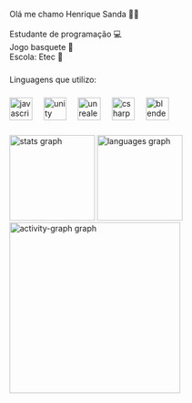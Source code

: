 <p align="left">Olá me chamo Henrique Sanda 🙋🏻<br><br>Estudante de programação 💻<br>Jogo basquete 🏀<br>Escola: Etec 🏫</p>

###

<p align="left">Linguagens que utilizo:</p>

###

<div align="left">
  <img src="https://cdn.jsdelivr.net/gh/devicons/devicon/icons/javascript/javascript-original.svg" height="40" alt="javascript logo"  />
  <img width="12" />
  <img src="https://cdn.jsdelivr.net/gh/devicons/devicon/icons/unity/unity-original.svg" height="40" alt="unity logo"  />
  <img width="12" />
  <img src="https://cdn.jsdelivr.net/gh/devicons/devicon/icons/unrealengine/unrealengine-original.svg" height="40" alt="unrealengine logo"  />
  <img width="12" />
  <img src="https://cdn.jsdelivr.net/gh/devicons/devicon/icons/csharp/csharp-original.svg" height="40" alt="csharp logo"  />
  <img width="12" />
  <img src="https://cdn.jsdelivr.net/gh/devicons/devicon/icons/blender/blender-original.svg" height="40" alt="blender logo"  />
</div>

###

<div align="left">
  <img src="https://github-readme-stats.vercel.app/api?username=japasn&hide_title=false&hide_rank=false&show_icons=true&include_all_commits=true&count_private=true&disable_animations=false&theme=dracula&locale=pt-br&hide_border=false&order=1&custom_title=Estat%C3%ADsticas%20de%20Henrique%20" height="150" alt="stats graph"  />
  <img src="https://github-readme-stats.vercel.app/api/top-langs?username=japasn&locale=pt-br&hide_title=false&layout=compact&card_width=320&langs_count=5&theme=dracula&hide_border=false&order=2&custom_title=Henrique" height="150" alt="languages graph"  />
  <img src="https://github-readme-activity-graph.vercel.app/graph?username=japasn&radius=16&theme=react&area=true&order=5&custom_title=Henrique%20contribui%C3%A7%C3%B5es%20gr%C3%A1fico" height="300" alt="activity-graph graph"  />
</div>

###
